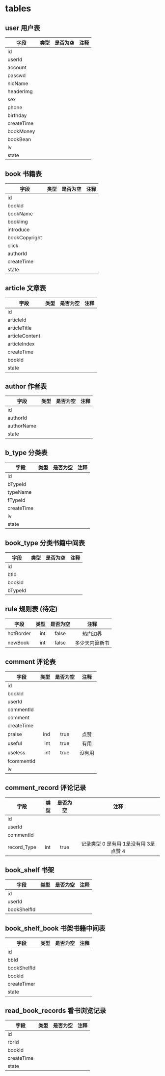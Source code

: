 tables
===

user 用户表
-
| 字段        | 类型    |  是否为空  |  注释  |
| --------   | -----:   | :----: |:----: |
| id   |
| userId |
| account |
| passwd |
| nicName |
| headerImg|
| sex |
| phone|
| birthday|
| createTime|
| bookMoney |
| bookBean |
| lv |
| state|

book 书籍表
-
| 字段        | 类型    |  是否为空  |  注释  |
| --------   | -----:   | :----: |:----: |
| id |
| bookId |
| bookName |
| bookImg |
| introduce |
| bookCopyright |
| click |
| authorId |
| createTime |
| state |

article 文章表
-
| 字段        | 类型    |  是否为空  |  注释  |
| --------   | -----:   | :----: |:----: |
| id |
| articleId |
| articleTitle |
| articleContent |
| articleIndex |
| createTime |
| bookId |
| state |

author 作者表
-
| 字段        | 类型    |  是否为空  |  注释  |
| --------   | -----:   | :----: |:----: |
| id |
| authorId |
| authorName |
| state |

b_type 分类表
-
| 字段        | 类型    |  是否为空  |  注释  |
| --------   | -----:   | :----: |:----: |
| id |
| bTypeId |
| typeName |
| fTypeId |
| createTime |
| lv |
| state |

book_type 分类书籍中间表
-
| 字段        | 类型    |  是否为空  |  注释  |
| --------   | -----:   | :----: |:----: |
| id |
| btId |
| bookId |
| bTypeId |

rule 规则表 (待定)
-
| 字段        | 类型    |  是否为空  |  注释  |
| --------   | -----:   | :----: |:----: |
| hotBorder | int | false | 热门边界
| newBook | int | false | 多少天内算新书

comment 评论表
-
| 字段        | 类型    |  是否为空 |  注释  |
| --------   | -----:   | :----: |:----: |
| id | 
| bookId |
| userId |
| commentId |
| comment |
| createTime |
| praise | ind | true | 点赞
| useful | int | true | 有用
| useless | int | true | 没有用
| fcommentId |
| lv |

comment_record 评论记录
-
| 字段        | 类型    |  是否为空 |  注释  |
| --------   | -----:   | :----: |:----: |
| id |
| userId |
| commentId |
| record_Type | int | true | 记录类型 0 是有用 1是没有用 3是点赞 4

book_shelf 书架
-
| 字段        | 类型    |  是否为空 |  注释  |
| --------   | -----:   | :----: |:----: |
| id |
| userId |
| bookShelfId |

book_shelf_book 书架书籍中间表
-
| 字段        | 类型    |  是否为空 |  注释  |
| --------   | -----:   | :----: |:----: |
| id |
| bbId|
| bookShelfId|
| bookId |
| createTimer |
| state |

read_book_records 看书浏览记录
-
| 字段        | 类型    |  是否为空 |  注释  |
| --------   | -----:   | :----: |:----: |
| id |
| rbrId |
| bookId |
| createTime |
| state |


